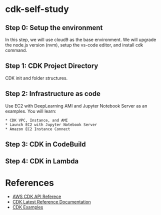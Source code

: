 # cdk-self-study

## Step 0: Setup the environment

In this step, we will use cloud9 as the base environment. We will upgrade the node.js version (nvm), setup the vs-code editor, and install cdk command.

## Step 1: CDK Project Directory

CDK init and folder structures.

## Step 2: Infrastructure as code

Use EC2 with DeepLearning AMI and Jupyter Notebook Server as an examples. You will learn:

    * CDK VPC, Instance, and AMI
    * Launch EC2 with Jupyter Notebook Server
    * Amazon EC2 Instance Connect

## Step 3: CDK in CodeBuild

## Step 4: CDK in Lambda

# References
* [AWS CDK API Referece](https://docs.aws.amazon.com/cdk/api/latest/docs/aws-construct-library.html)
* [CDK Latest Reference Documentation](https://docs.aws.amazon.com/cdk/api/latest/)
* [CDK Examples](https://github.com/aws-samples/aws-cdk-examples)
